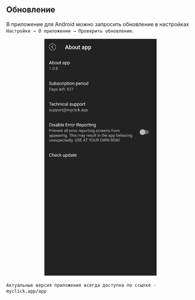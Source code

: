 ## Обновление

В приложение для Android можно запросить обновление в настройках `Настройки → О приложении → Проверить обновление`.

<p align="center"><img src="telegram-cloud-photo-size-2-5251599247923601105-y.jpg" width="300"></p> 

```
Актуальные версия приложения всегда доступна по ссылке - myclick.app/app
```